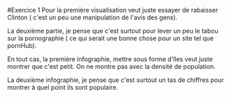 
#Exercice 1
Pour la première visualisation veut juste essayer de rabaisser Clinton ( c'est un peu une manipulation de l'avis des gens).

La deuxième partie, je pense que c'est surtout pour lever un peu le tabou sur la pornographie ( ce qui serait une bonne chose pour un site tel que pornHub).

En tout cas, la première infographie, mettre sous forme d'îles veut juste montrer que c'est petit. On ne montre pas avec la densité de population.

La deuxième infographie, je pense que c'est surtout un tas de chiffres pour montrer à quel point ils sont populaire.
